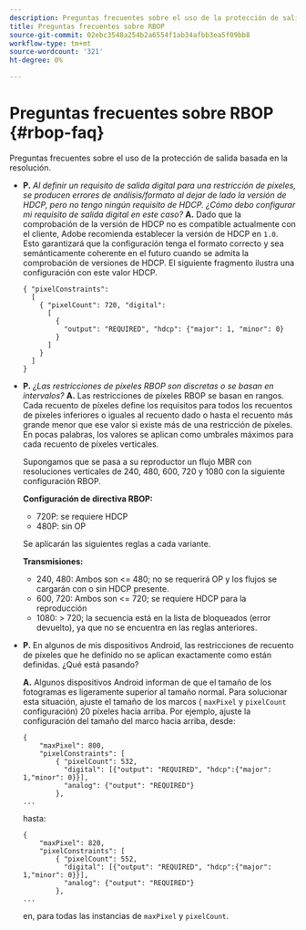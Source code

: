 ```yaml
---
description: Preguntas frecuentes sobre el uso de la protección de salida basada en la resolución.
title: Preguntas frecuentes sobre RBOP
source-git-commit: 02ebc3548a254b2a6554f1ab34afbb3ea5f09bb8
workflow-type: tm+mt
source-wordcount: '321'
ht-degree: 0%

---
```


# Preguntas frecuentes sobre RBOP {#rbop-faq}

Preguntas frecuentes sobre el uso de la protección de salida basada en la resolución.

* **P.** *Al definir un requisito de salida digital para una restricción de píxeles, se producen errores de análisis/formato al dejar de lado la versión de HDCP, pero no tengo ningún requisito de HDCP. ¿Cómo debo configurar mi requisito de salida digital en este caso?* **A.** Dado que la comprobación de la versión de HDCP no es compatible actualmente con el cliente, Adobe recomienda establecer la versión de HDCP en `1.0`. Esto garantizará que la configuración tenga el formato correcto y sea semánticamente coherente en el futuro cuando se admita la comprobación de versiones de HDCP. El siguiente fragmento ilustra una configuración con este valor HDCP.

  ```
  { "pixelConstraints":  
    [  
      { "pixelCount": 720, "digital":  
        [  
          {  
            "output": "REQUIRED", "hdcp": {"major": 1, "minor": 0}  
          }  
        ]  
      }  
    ]  
  }
  ```

* **P.** *¿Las restricciones de píxeles RBOP son discretas o se basan en intervalos?* **A.** Las restricciones de píxeles RBOP se basan en rangos. Cada recuento de píxeles define los requisitos para todos los recuentos de píxeles inferiores o iguales al recuento dado o hasta el recuento más grande menor que ese valor si existe más de una restricción de píxeles. En pocas palabras, los valores se aplican como umbrales máximos para cada recuento de píxeles verticales.

  Supongamos que se pasa a su reproductor un flujo MBR con resoluciones verticales de 240, 480, 600, 720 y 1080 con la siguiente configuración RBOP.

  **Configuración de directiva RBOP:**

   * 720P: se requiere HDCP
   * 480P: sin OP

  Se aplicarán las siguientes reglas a cada variante.

  **Transmisiones:**

   * 240, 480: Ambos son &lt;= 480; no se requerirá OP y los flujos se cargarán con o sin HDCP presente.
   * 600, 720: Ambos son &lt;= 720; se requiere HDCP para la reproducción
   * 1080: > 720; la secuencia está en la lista de bloqueados (error devuelto), ya que no se encuentra en las reglas anteriores.

* **P.** En algunos de mis dispositivos Android, las restricciones de recuento de píxeles que he definido no se aplican exactamente como están definidas. ¿Qué está pasando?

  **A.** Algunos dispositivos Android informan de que el tamaño de los fotogramas es ligeramente superior al tamaño normal. Para solucionar esta situación, ajuste el tamaño de los marcos ( `maxPixel` y `pixelCount` configuración) 20 píxeles hacia arriba. Por ejemplo, ajuste la configuración del tamaño del marco hacia arriba, desde:

  ```
  { 
      "maxPixel": 800, 
      "pixelConstraints": [ 
          { "pixelCount": 532, 
            "digital": [{"output": "REQUIRED", "hdcp":{"major": 1,"minor": 0}}], 
            "analog": {"output": "REQUIRED"} 
          }, 
  ... 
  ```

  hasta:

  ```
  { 
      "maxPixel": 820, 
      "pixelConstraints": [ 
          { "pixelCount": 552, 
            "digital": [{"output": "REQUIRED", "hdcp":{"major": 1,"minor": 0}}], 
            "analog": {"output": "REQUIRED"} 
          }, 
  ... 
  ```

  en, para todas las instancias de `maxPixel` y `pixelCount`.
